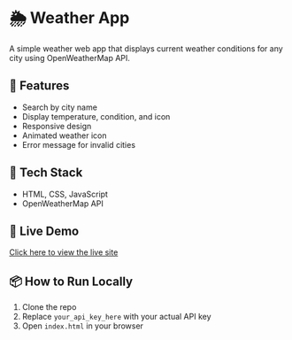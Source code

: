 # 🌦 Weather App

A simple weather web app that displays current weather conditions for any city using OpenWeatherMap API.

## 🚀 Features

- Search by city name
- Display temperature, condition, and icon
- Responsive design
- Animated weather icon
- Error message for invalid cities

## 🔧 Tech Stack

- HTML, CSS, JavaScript
- OpenWeatherMap API

## 🔗 Live Demo

[Click here to view the live site](https://yourusername.github.io/weather-app)

## 📦 How to Run Locally

1. Clone the repo
2. Replace `your_api_key_here` with your actual API key
3. Open `index.html` in your browser

